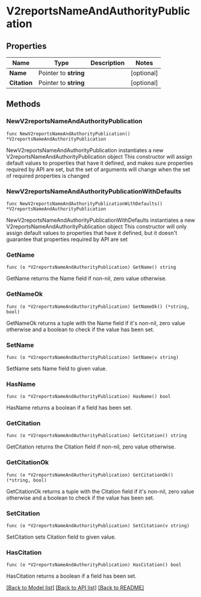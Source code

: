 # V2reportsNameAndAuthorityPublication

## Properties

Name | Type | Description | Notes
------------ | ------------- | ------------- | -------------
**Name** | Pointer to **string** |  | [optional] 
**Citation** | Pointer to **string** |  | [optional] 

## Methods

### NewV2reportsNameAndAuthorityPublication

`func NewV2reportsNameAndAuthorityPublication() *V2reportsNameAndAuthorityPublication`

NewV2reportsNameAndAuthorityPublication instantiates a new V2reportsNameAndAuthorityPublication object
This constructor will assign default values to properties that have it defined,
and makes sure properties required by API are set, but the set of arguments
will change when the set of required properties is changed

### NewV2reportsNameAndAuthorityPublicationWithDefaults

`func NewV2reportsNameAndAuthorityPublicationWithDefaults() *V2reportsNameAndAuthorityPublication`

NewV2reportsNameAndAuthorityPublicationWithDefaults instantiates a new V2reportsNameAndAuthorityPublication object
This constructor will only assign default values to properties that have it defined,
but it doesn't guarantee that properties required by API are set

### GetName

`func (o *V2reportsNameAndAuthorityPublication) GetName() string`

GetName returns the Name field if non-nil, zero value otherwise.

### GetNameOk

`func (o *V2reportsNameAndAuthorityPublication) GetNameOk() (*string, bool)`

GetNameOk returns a tuple with the Name field if it's non-nil, zero value otherwise
and a boolean to check if the value has been set.

### SetName

`func (o *V2reportsNameAndAuthorityPublication) SetName(v string)`

SetName sets Name field to given value.

### HasName

`func (o *V2reportsNameAndAuthorityPublication) HasName() bool`

HasName returns a boolean if a field has been set.

### GetCitation

`func (o *V2reportsNameAndAuthorityPublication) GetCitation() string`

GetCitation returns the Citation field if non-nil, zero value otherwise.

### GetCitationOk

`func (o *V2reportsNameAndAuthorityPublication) GetCitationOk() (*string, bool)`

GetCitationOk returns a tuple with the Citation field if it's non-nil, zero value otherwise
and a boolean to check if the value has been set.

### SetCitation

`func (o *V2reportsNameAndAuthorityPublication) SetCitation(v string)`

SetCitation sets Citation field to given value.

### HasCitation

`func (o *V2reportsNameAndAuthorityPublication) HasCitation() bool`

HasCitation returns a boolean if a field has been set.


[[Back to Model list]](../README.md#documentation-for-models) [[Back to API list]](../README.md#documentation-for-api-endpoints) [[Back to README]](../README.md)


